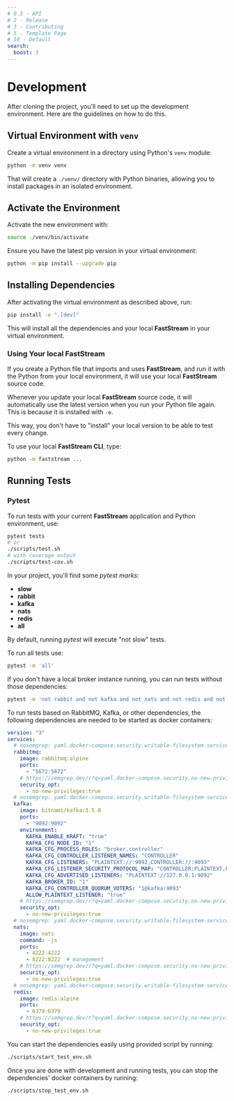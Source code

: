 ```yaml
---
# 0.5 - API
# 2 - Release
# 3 - Contributing
# 5 - Template Page
# 10 - Default
search:
  boost: 3
---
```


# Development

After cloning the project, you'll need to set up the development environment. Here are the guidelines on how to do this.

## Virtual Environment with `venv`

Create a virtual environment in a directory using Python's `venv` module:

```bash
python -m venv venv
```

That will create a `./venv/` directory with Python binaries, allowing you to install packages in an isolated environment.

## Activate the Environment

Activate the new environment with:

```bash
source ./venv/bin/activate
```

Ensure you have the latest pip version in your virtual environment:

```bash
python -m pip install --upgrade pip
```

## Installing Dependencies

After activating the virtual environment as described above, run:

```bash
pip install -e ".[dev]"
```

This will install all the dependencies and your local **FastStream** in your virtual environment.

### Using Your local **FastStream**

If you create a Python file that imports and uses **FastStream**, and run it with the Python from your local environment, it will use your local **FastStream** source code.

Whenever you update your local **FastStream** source code, it will automatically use the latest version when you run your Python file again. This is because it is installed with `-e`.

This way, you don't have to "install" your local version to be able to test every change.

To use your local **FastStream CLI**, type:

```bash
python -m faststream ...
```

## Running Tests

### Pytest

To run tests with your current **FastStream** application and Python environment, use:

```bash
pytest tests
# or
./scripts/test.sh
# with coverage output
./scripts/test-cov.sh
```

In your project, you'll find some *pytest marks*:

* **slow**
* **rabbit**
* **kafka**
* **nats**
* **redis**
* **all**

By default, running *pytest* will execute "not slow" tests.

To run all tests use:

```bash
pytest -m 'all'
```

If you don't have a local broker instance running, you can run tests without those dependencies:

```bash
pytest -m 'not rabbit and not kafka and not nats and not redis and not confluent'
```

To run tests based on RabbitMQ, Kafka, or other dependencies, the following dependencies are needed to be started as docker containers:

```yaml
version: "3"
services:
  # nosemgrep: yaml.docker-compose.security.writable-filesystem-service.writable-filesystem-service
  rabbitmq:
    image: rabbitmq:alpine
    ports:
      - "5672:5672"
    # https://semgrep.dev/r?q=yaml.docker-compose.security.no-new-privileges.no-new-privileges
    security_opt:
      - no-new-privileges:true
  # nosemgrep: yaml.docker-compose.security.writable-filesystem-service.writable-filesystem-service
  kafka:
    image: bitnami/kafka:3.5.0
    ports:
      - "9092:9092"
    environment:
      KAFKA_ENABLE_KRAFT: "true"
      KAFKA_CFG_NODE_ID: "1"
      KAFKA_CFG_PROCESS_ROLES: "broker,controller"
      KAFKA_CFG_CONTROLLER_LISTENER_NAMES: "CONTROLLER"
      KAFKA_CFG_LISTENERS: "PLAINTEXT://:9092,CONTROLLER://:9093"
      KAFKA_CFG_LISTENER_SECURITY_PROTOCOL_MAP: "CONTROLLER:PLAINTEXT,PLAINTEXT:PLAINTEXT"
      KAFKA_CFG_ADVERTISED_LISTENERS: "PLAINTEXT://127.0.0.1:9092"
      KAFKA_BROKER_ID: "1"
      KAFKA_CFG_CONTROLLER_QUORUM_VOTERS: "1@kafka:9093"
      ALLOW_PLAINTEXT_LISTENER: "true"
    # https://semgrep.dev/r?q=yaml.docker-compose.security.no-new-privileges.no-new-privileges
    security_opt:
      - no-new-privileges:true
  # nosemgrep: yaml.docker-compose.security.writable-filesystem-service.writable-filesystem-service
  nats:
    image: nats
    command: -js
    ports:
      - 4222:4222
      - 8222:8222  # management
    # https://semgrep.dev/r?q=yaml.docker-compose.security.no-new-privileges.no-new-privileges
    security_opt:
      - no-new-privileges:true
  # nosemgrep: yaml.docker-compose.security.writable-filesystem-service.writable-filesystem-service
  redis:
    image: redis:alpine
    ports:
      - 6379:6379
    # https://semgrep.dev/r?q=yaml.docker-compose.security.no-new-privileges.no-new-privileges
    security_opt:
      - no-new-privileges:true

```

You can start the dependencies easily using provided script by running:

```bash
./scripts/start_test_env.sh
```

Once you are done with development and running tests, you can stop the dependencies' docker containers by running:

```bash
./scripts/stop_test_env.sh
```
